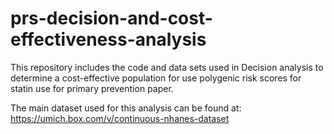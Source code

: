 # prs-decision-and-cost-effectiveness-analysis
This repository includes the code and data sets used in Decision analysis to determine a cost-effective population for use polygenic risk scores  for statin use for primary prevention paper.

The main dataset used for this analysis can be found at: https://umich.box.com/v/continuous-nhanes-dataset
